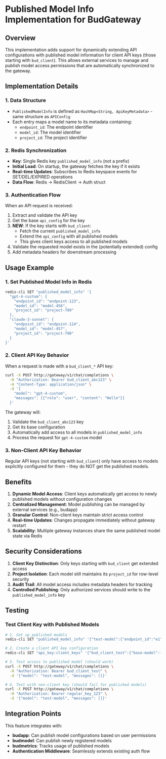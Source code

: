 # Published Model Info Implementation for BudGateway

## Overview
This implementation adds support for dynamically extending API configurations with published model information for client API keys (those starting with `bud_client`). This allows external services to manage and publish model access permissions that are automatically synchronized to the gateway.

## Implementation Details

### 1. Data Structure
- `PublishedModelInfo` is defined as `HashMap<String, ApiKeyMetadata>` - same structure as `APIConfig`
- Each entry maps a model name to its metadata containing:
  - `endpoint_id`: The endpoint identifier
  - `model_id`: The model identifier
  - `project_id`: The project identifier

### 2. Redis Synchronization
- **Key**: Single Redis key `published_model_info` (not a prefix)
- **Initial Load**: On startup, the gateway fetches the key if it exists
- **Real-time Updates**: Subscribes to Redis keyspace events for SET/DEL/EXPIRED operations
- **Data Flow**: Redis → RedisClient → Auth struct

### 3. Authentication Flow
When an API request is received:
1. Extract and validate the API key
2. Get the base `api_config` for the key
3. **NEW**: If the key starts with `bud_client`:
   - Fetch the current `published_model_info`
   - Extend the `api_config` with all published models
   - This gives client keys access to all published models
4. Validate the requested model exists in the (potentially extended) config
5. Add metadata headers for downstream processing

## Usage Example

### 1. Set Published Model Info in Redis
```bash
redis-cli SET "published_model_info" '{
  "gpt-4-custom": {
    "endpoint_id": "endpoint-123",
    "model_id": "model-456",
    "project_id": "project-789"
  },
  "claude-3-sonnet": {
    "endpoint_id": "endpoint-124",
    "model_id": "model-457",
    "project_id": "project-790"
  }
}'
```

### 2. Client API Key Behavior
When a request is made with a `bud_client_*` API key:
```bash
curl -X POST http://gateway/v1/chat/completions \
  -H "Authorization: Bearer bud_client_abc123" \
  -H "Content-Type: application/json" \
  -d '{
    "model": "gpt-4-custom",
    "messages": [{"role": "user", "content": "Hello"}]
  }'
```

The gateway will:
1. Validate the `bud_client_abc123` key
2. Get its base configuration
3. Automatically add access to all models in `published_model_info`
4. Process the request for `gpt-4-custom` model

### 3. Non-Client API Key Behavior
Regular API keys (not starting with `bud_client`) only have access to models explicitly configured for them - they do NOT get the published models.

## Benefits

1. **Dynamic Model Access**: Client keys automatically get access to newly published models without configuration changes
2. **Centralized Management**: Model publishing can be managed by external services (e.g., budapp)
3. **Granular Control**: Non-client keys maintain strict access control
4. **Real-time Updates**: Changes propagate immediately without gateway restart
5. **Scalability**: Multiple gateway instances share the same published model state via Redis

## Security Considerations

1. **Client Key Distinction**: Only keys starting with `bud_client` get extended access
2. **Project Isolation**: Each model still maintains its `project_id` for row-level security
3. **Audit Trail**: All model access includes metadata headers for tracking
4. **Controlled Publishing**: Only authorized services should write to the `published_model_info` key

## Testing

### Test Client Key with Published Models
```bash
# 1. Set up published models
redis-cli SET "published_model_info" '{"test-model":{"endpoint_id":"e1","model_id":"m1","project_id":"p1"}}'

# 2. Create a client API key configuration
redis-cli SET "api_key:client_keys" '{"bud_client_test":{"base-model":{"endpoint_id":"e0","model_id":"m0","project_id":"p0"}}}'

# 3. Test access to published model (should work)
curl -X POST http://gateway/v1/chat/completions \
  -H "Authorization: Bearer bud_client_test" \
  -d '{"model": "test-model", "messages": []}'

# 4. Test with non-client key (should fail for published models)
curl -X POST http://gateway/v1/chat/completions \
  -H "Authorization: Bearer regular_key_123" \
  -d '{"model": "test-model", "messages": []}'
```

## Integration Points

This feature integrates with:
- **budapp**: Can publish model configurations based on user permissions
- **budmodel**: Can publish newly registered models
- **budmetrics**: Tracks usage of published models
- **Authentication Middleware**: Seamlessly extends existing auth flow
